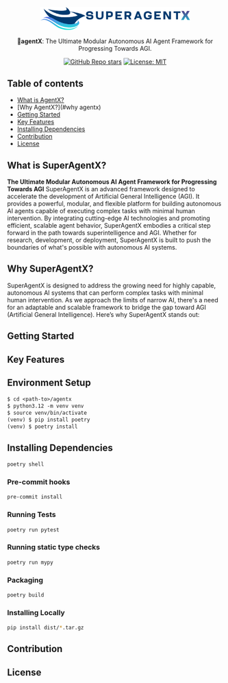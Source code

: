 <div align="center">

<img src="docs/images/fulllogo_transparent.png" width="350">

<br/>

🤖**agentX**: The Ultimate Modular Autonomous AI Agent Framework for Progressing Towards AGI.


[![GitHub Repo stars](https://img.shields.io/github/stars/decisionfacts/agentX)](https://github.com/decisionfacts/agentX)
[![License: MIT](https://img.shields.io/badge/License-MIT-green.svg)](https://opensource.org/licenses/MIT)

</div>

## Table of contents
- [What is AgentX?](#what-is-agentx)
- [Why AgentX?](#why agentx)
- [Getting Started](#getting-started)
- [Key Features](#key-features)
- [Installing Dependencies](#installing-dependencies)
- [Contribution](#contribution)
- [License](#license)

## What is SuperAgentX?

**The Ultimate Modular Autonomous AI Agent Framework for Progressing Towards AGI**
SuperAgentX is an advanced framework designed to accelerate the development of Artificial General Intelligence (AGI). It provides a powerful, modular, and flexible platform for building autonomous AI agents capable of executing complex tasks with minimal human intervention. By integrating cutting-edge AI technologies and promoting efficient, scalable agent behavior, SuperAgentX embodies a critical step forward in the path towards superintelligence and AGI. Whether for research, development, or deployment, SuperAgentX is built to push the boundaries of what's possible with autonomous AI systems.

## Why SuperAgentX?

SuperAgentX is designed to address the growing need for highly capable, autonomous AI systems that can perform complex tasks with minimal human intervention. As we approach the limits of narrow AI, there's a need for an adaptable and scalable framework to bridge the gap toward AGI (Artificial General Intelligence). Here’s why SuperAgentX stands out:

## Getting Started

## Key Features

## Environment Setup
```shell
$ cd <path-to>/agentx
$ python3.12 -m venv venv
$ source venv/bin/activate
(venv) $ pip install poetry
(venv) $ poetry install
```

## Installing Dependencies
```bash
poetry shell
```

### Pre-commit hooks

```bash
pre-commit install
```

### Running Tests

```bash
poetry run pytest
```

### Running static type checks

```bash
poetry run mypy
```

### Packaging

```bash
poetry build
```

### Installing Locally

```bash
pip install dist/*.tar.gz
```

## Contribution

## License